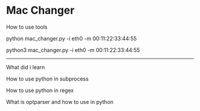 <h1>Mac Changer</h1>

<p>How to use tools</p>
<p>python mac_changer.py -i eth0 -m 00:11:22:33:44:55</p>
<p>python3 mac_changer.py -i eth0 -m 00:11:22:33:44:55</p>
<hr>
<p>What did i learn</p>
<p>How to use python in subprocess</p>
<p>How to use python in regex</p>
<p>What is optparser and how to use in python</p>
